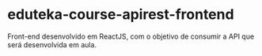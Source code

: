 # eduteka-course-apirest-frontend

Front-end desenvolvido em ReactJS, com o objetivo de consumir a API que será desenvolvida em aula.
